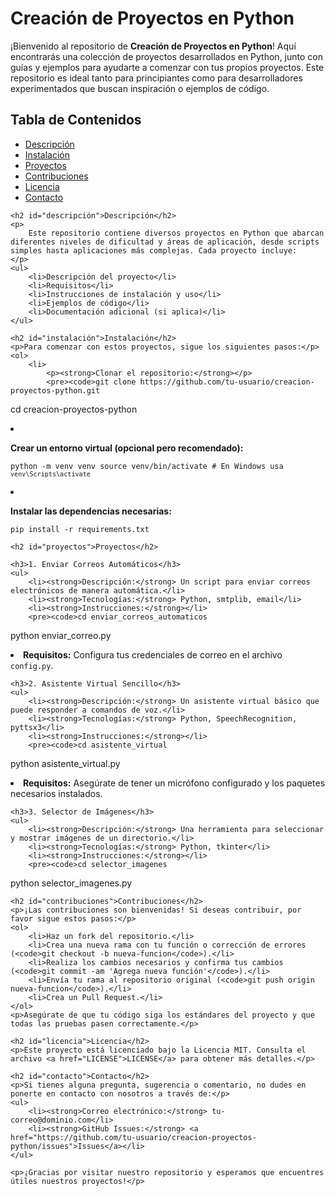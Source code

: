 <!DOCTYPE html>
<html lang="es">
<head>
    <meta charset="UTF-8">
</head>
<body>
    <h1>Creación de Proyectos en Python</h1>
    <p>
        ¡Bienvenido al repositorio de <strong>Creación de Proyectos en Python</strong>! Aquí encontrarás una colección de proyectos desarrollados en Python, junto con guías y ejemplos para ayudarte a comenzar con tus propios proyectos. Este repositorio es ideal tanto para principiantes como para desarrolladores experimentados que buscan inspiración o ejemplos de código.
    </p>
    <h2>Tabla de Contenidos</h2>
    <ul>
        <li><a href="#descripción">Descripción</a></li>
        <li><a href="#instalación">Instalación</a></li>
        <li><a href="#proyectos">Proyectos</a></li>
        <li><a href="#contribuciones">Contribuciones</a></li>
        <li><a href="#licencia">Licencia</a></li>
        <li><a href="#contacto">Contacto</a></li>
    </ul>

    <h2 id="descripción">Descripción</h2>
    <p>
        Este repositorio contiene diversos proyectos en Python que abarcan diferentes niveles de dificultad y áreas de aplicación, desde scripts simples hasta aplicaciones más complejas. Cada proyecto incluye:
    </p>
    <ul>
        <li>Descripción del proyecto</li>
        <li>Requisitos</li>
        <li>Instrucciones de instalación y uso</li>
        <li>Ejemplos de código</li>
        <li>Documentación adicional (si aplica)</li>
    </ul>

    <h2 id="instalación">Instalación</h2>
    <p>Para comenzar con estos proyectos, sigue los siguientes pasos:</p>
    <ol>
        <li>
            <p><strong>Clonar el repositorio:</strong></p>
            <pre><code>git clone https://github.com/tu-usuario/creacion-proyectos-python.git
cd creacion-proyectos-python</code></pre>
        </li>
        <li>
            <p><strong>Crear un entorno virtual (opcional pero recomendado):</strong></p>
            <pre><code>python -m venv venv
source venv/bin/activate   # En Windows usa `venv\Scripts\activate`</code></pre>
        </li>
        <li>
            <p><strong>Instalar las dependencias necesarias:</strong></p>
            <pre><code>pip install -r requirements.txt</code></pre>
        </li>
    </ol>

    <h2 id="proyectos">Proyectos</h2>

    <h3>1. Enviar Correos Automáticos</h3>
    <ul>
        <li><strong>Descripción:</strong> Un script para enviar correos electrónicos de manera automática.</li>
        <li><strong>Tecnologías:</strong> Python, smtplib, email</li>
        <li><strong>Instrucciones:</strong></li>
        <pre><code>cd enviar_correos_automaticos
python enviar_correo.py</code></pre>
        <li><strong>Requisitos:</strong> Configura tus credenciales de correo en el archivo <code>config.py</code>.</li>
    </ul>

    <h3>2. Asistente Virtual Sencillo</h3>
    <ul>
        <li><strong>Descripción:</strong> Un asistente virtual básico que puede responder a comandos de voz.</li>
        <li><strong>Tecnologías:</strong> Python, SpeechRecognition, pyttsx3</li>
        <li><strong>Instrucciones:</strong></li>
        <pre><code>cd asistente_virtual
python asistente_virtual.py</code></pre>
        <li><strong>Requisitos:</strong> Asegúrate de tener un micrófono configurado y los paquetes necesarios instalados.</li>
    </ul>

    <h3>3. Selector de Imágenes</h3>
    <ul>
        <li><strong>Descripción:</strong> Una herramienta para seleccionar y mostrar imágenes de un directorio.</li>
        <li><strong>Tecnologías:</strong> Python, tkinter</li>
        <li><strong>Instrucciones:</strong></li>
        <pre><code>cd selector_imagenes
python selector_imagenes.py</code></pre>
    </ul>

    <h2 id="contribuciones">Contribuciones</h2>
    <p>¡Las contribuciones son bienvenidas! Si deseas contribuir, por favor sigue estos pasos:</p>
    <ol>
        <li>Haz un fork del repositorio.</li>
        <li>Crea una nueva rama con tu función o corrección de errores (<code>git checkout -b nueva-funcion</code>).</li>
        <li>Realiza los cambios necesarios y confirma tus cambios (<code>git commit -am 'Agrega nueva función'</code>).</li>
        <li>Envía tu rama al repositorio original (<code>git push origin nueva-funcion</code>).</li>
        <li>Crea un Pull Request.</li>
    </ol>
    <p>Asegúrate de que tu código siga los estándares del proyecto y que todas las pruebas pasen correctamente.</p>

    <h2 id="licencia">Licencia</h2>
    <p>Este proyecto está licenciado bajo la Licencia MIT. Consulta el archivo <a href="LICENSE">LICENSE</a> para obtener más detalles.</p>

    <h2 id="contacto">Contacto</h2>
    <p>Si tienes alguna pregunta, sugerencia o comentario, no dudes en ponerte en contacto con nosotros a través de:</p>
    <ul>
        <li><strong>Correo electrónico:</strong> tu-correo@dominio.com</li>
        <li><strong>GitHub Issues:</strong> <a href="https://github.com/tu-usuario/creacion-proyectos-python/issues">Issues</a></li>
    </ul>

    <p>¡Gracias por visitar nuestro repositorio y esperamos que encuentres útiles nuestros proyectos!</p>
</body>
</html>
